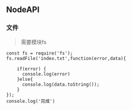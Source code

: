 NodeAPI
--

### 文件

> 需要模块fs
```
const fs = require('fs');
fs.readFile('index.txt',function(error,data){
    
    if(error) {
      console.log(error)
    }else{
      console.log(data.toString());
    }
});
console.log('完成')
```
